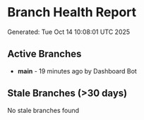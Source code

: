 # Branch Health Report
Generated: Tue Oct 14 10:08:01 UTC 2025

## Active Branches
- **main** - 19 minutes ago by Dashboard Bot

## Stale Branches (>30 days)
No stale branches found
